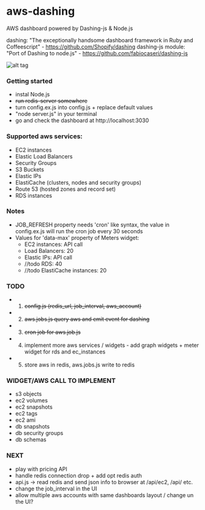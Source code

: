 aws-dashing
===========

AWS dashboard powered by Dashing-js & Node.js

dashing: "The exceptionally handsome dashboard framework in Ruby and Coffeescript" - https://github.com/Shopify/dashing
dashing-js module: "Port of Dashing to node.js" - https://github.com/fabiocaseri/dashing-js

![alt tag](https://raw.githubusercontent.com/ThibaultLaurens/aws-dashing/master/screenshot.png?token=1448075__eyJzY29wZSI6IlJhd0Jsb2I6VGhpYmF1bHRMYXVyZW5zL2F3cy1kYXNoaW5nL21hc3Rlci9zY3JlZW5zaG90LnBuZyIsImV4cGlyZXMiOjEzOTc0MTY3NzZ9--8184989a8dffcabb54fe484bf041fc9eee6a0231)


### Getting started

- instal Node.js
- ~~run redis-server somewhere~~
- turn config.ex.js into config.js + replace default values
- "node server.js" in your terminal
- go and check the dashboard at http://localhost:3030


### Supported aws services:
- EC2 instances
- Elastic Load Balancers
- Security Groups
- S3 Buckets
- Elastic IPs
- ElastiCache (clusters, nodes and security groups)
- Route 53 (hosted zones and record set)
- RDS instances


### Notes

- JOB_REFRESH property needs 'cron' like syntax, the value in config.ex.js will run the cron job every 30 seconds
- Values for 'data-max' property of Meters widget:
    - EC2 instances: API call
    - Load Balancers: 20
    - Elastic IPs: API call
    - //todo RDS: 40
    - //todo ElastiCache instances: 20


### TODO

- 1) ~~config.js (redis_url, job_interval, aws_account)~~
- 2) ~~aws.jobs.js query aws and emit event for dashing~~
- 3) ~~cron job for aws.job.js~~
- 4) implement more aws services / widgets - add graph widgets + meter widget for rds and ec_instances
- 5) store aws in redis, aws.jobs.js write to redis


### WIDGET/AWS CALL TO IMPLEMENT
- s3 objects
- ec2 volumes
- ec2 snapshots
- ec2 tags
- ec2 ami
- db snapshots
- db security groups
- db schemas


### NEXT

- play with pricing API
- handle redis connection drop + add opt redis auth
- api.js -> read redis and send json info to browser at /api/ec2, /api/ etc.
- change the job_interval in the UI
- allow multiple aws accounts with same dashboards layout / change un the UI?
